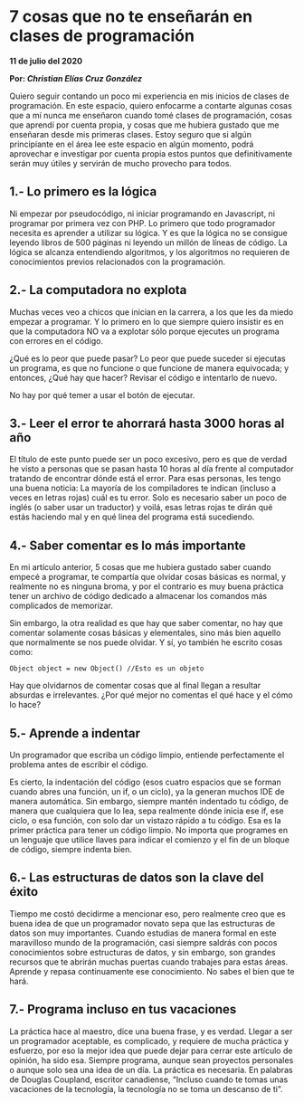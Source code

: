# 7 cosas que no te enseñarán en clases de programación

__11 de julio del 2020__

__Por: *Christian Elías Cruz González*__

Quiero seguir contando un poco mi experiencia en mis inicios de clases de programación. En este espacio, quiero enfocarme a contarte algunas cosas que a mí nunca me enseñaron cuando tomé clases de programación, cosas que aprendí por cuenta propia, y cosas que me hubiera gustado que me enseñaran desde mis primeras clases. Estoy seguro que si algún principiante en el área lee este espacio en algún momento, podrá aprovechar e investigar por cuenta propia estos puntos que definitivamente serán muy útiles y servirán de mucho provecho para todos.

## 1.- Lo primero es la lógica

Ni empezar por pseudocódigo, ni iniciar programando en Javascript, ni programar por primera vez con PHP. Lo primero que todo programador necesita es aprender a utilizar su lógica. Y es que la lógica no se consigue leyendo libros de 500 páginas ni leyendo un millón de líneas de código. La lógica se alcanza entendiendo algoritmos, y los algoritmos no requieren de conocimientos previos relacionados con la programación.

## 2.- La computadora no explota

Muchas veces veo a chicos que inician en la carrera, a los que les da miedo empezar a programar. Y lo primero en lo que siempre quiero insistir es en que la computadora NO va a explotar sólo porque ejecutes un programa con errores en el código.

¿Qué es lo peor que puede pasar? Lo peor que puede suceder si ejecutas un programa, es que no funcione o que funcione de manera equivocada; y entonces, ¿Qué hay que hacer? Revisar el código e intentarlo de nuevo.

No hay por qué temer a usar el botón de ejecutar.

## 3.- Leer el error te ahorrará hasta 3000 horas al año

El título de este punto puede ser un poco excesivo, pero es que de verdad he visto a personas que se pasan hasta 10 horas al día frente al computador tratando de encontrar dónde está el error. Para esas personas, les tengo una buena noticia: La mayoría de los compiladores te indican (incluso a veces en letras rojas) cuál es tu error. Solo es necesario saber un poco de inglés (o saber usar un traductor) y voilá, esas letras rojas te dirán qué estás haciendo mal y en qué linea del programa está sucediendo.

## 4.- Saber comentar es lo más importante

En mi artículo anterior, 5 cosas que me hubiera gustado saber cuando empecé a programar, te compartía que olvidar cosas básicas es normal, y realmente no es ninguna broma, y por el contrario es muy buena práctica tener un archivo de código dedicado a almacenar los comandos más complicados de memorizar.

Sin embargo, la otra realidad es que hay que saber comentar, no hay que comentar solamente cosas básicas y elementales, sino más bien aquello que normalmente se nos puede olvidar. Y sí, yo también he escrito cosas como:

`Object object = new Object() //Esto es un objeto`

Hay que olvidarnos de comentar cosas que al final llegan a resultar absurdas e irrelevantes. ¿Por qué mejor no comentas el qué hace y el cómo lo hace?

## 5.- Aprende a indentar

Un programador que escriba un código limpio, entiende perfectamente el problema antes de escribir el código.

Es cierto, la indentación del código (esos cuatro espacios que se forman cuando abres una función, un if, o un ciclo), ya la generan muchos IDE de manera automática. Sin embargo, siempre mantén indentado tu código, de manera que cualquiera que lo lea, sepa realmente dónde inicia ese if, ese ciclo, o esa función, con solo dar un vistazo rápido a tu código. Esa es la primer práctica para tener un código limpio. No importa que programes en un lenguaje que utilice llaves para indicar el comienzo y el fin de un bloque de código, siempre indenta bien.

## 6.- Las estructuras de datos son la clave del éxito

Tiempo me costó decidirme a mencionar eso, pero realmente creo que es buena idea de que un programador novato sepa que las estructuras de datos son muy importantes. Cuando estudias de manera formal en este maravilloso mundo de la programación, casi siempre saldrás con pocos conocimientos sobre estructuras de datos, y sin embargo, son grandes recursos que te abrirán muchas puertas cuando trabajes para estas áreas. Aprende y repasa continuamente ese conocimiento. No sabes el bien que te hará.

## 7.- Programa incluso en tus vacaciones

La práctica hace al maestro, dice una buena frase, y es verdad. Llegar a ser un programador aceptable, es complicado, y requiere de mucha práctica y esfuerzo, por eso la mejor idea que puede dejar para cerrar este artículo de opinión, ha sido esa. Siempre programa, aunque sean proyectos personales o aunque solo sea una idea de un día. La práctica es necesaria. En palabras de Douglas Coupland, escritor canadiense, “Incluso cuando te tomas unas vacaciones de la tecnología, la tecnología no se toma un descanso de ti”.
